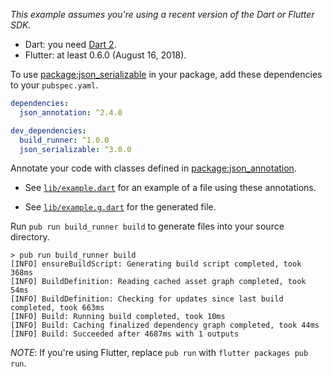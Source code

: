 *This example assumes you're using a recent version of the Dart or Flutter SDK.*

* Dart: you need [Dart 2](https://www.dartlang.org/dart-2).
* Flutter: at least 0.6.0 (August 16, 2018).

To use [package:json_serializable][json_serializable] in your package, add these
dependencies to your `pubspec.yaml`.

```yaml
dependencies:
  json_annotation: ^2.4.0

dev_dependencies:
  build_runner: ^1.0.0
  json_serializable: ^3.0.0
```

Annotate your code with classes defined in
[package:json_annotation][json_annotation].

* See [`lib/example.dart`][example] for an example of a file using these
  annotations.

* See [`lib/example.g.dart`][example_g] for the generated file.

Run `pub run build_runner build` to generate files into your source directory.

```console
> pub run build_runner build
[INFO] ensureBuildScript: Generating build script completed, took 368ms
[INFO] BuildDefinition: Reading cached asset graph completed, took 54ms
[INFO] BuildDefinition: Checking for updates since last build completed, took 663ms
[INFO] Build: Running build completed, took 10ms
[INFO] Build: Caching finalized dependency graph completed, took 44ms
[INFO] Build: Succeeded after 4687ms with 1 outputs
```

*NOTE*: If you're using Flutter, replace `pub run` with `flutter packages pub run`.

[example]: lib/example.dart
[example_g]: lib/example.g.dart
[json_annotation]: https://pub.dev/packages/json_annotation
[json_serializable]: https://pub.dev/packages/json_serializable
